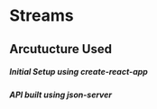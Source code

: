 # Streams

## Arcutucture Used

##### Initial Setup using create-react-app
##### API built using json-server



